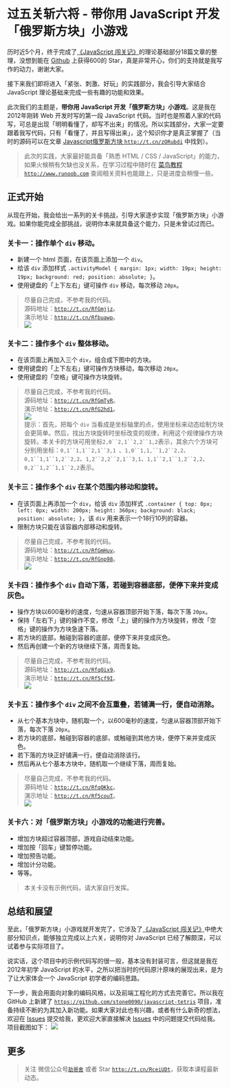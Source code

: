 # 过五关斩六将 - 带你用 JavaScript 开发「俄罗斯方块」小游戏

历时近5个月，终于完成了[《JavaScript 闯关记》](https://github.com/stone0090/javascript-lessons)的理论基础部分18篇文章的整理，没想到能在 [Github](https://github.com) 上获得600的 Star，真是非常开心，你们的支持就是我写作的动力，谢谢大家。

接下来我们即将进入「紧张、刺激、好玩」的实践部分，我会引导大家结合 JavaScript 理论基础来完成一些有趣的功能和效果。

此次我们的主题是，**带你用 JavaScript 开发「俄罗斯方块」小游戏**。这是我在2012年刚转 Web 开发时写的第一段 JavaScript 代码。当时也是照着人家的代码写，可总是出现「明明看懂了，却写不出来」的情况。所以实践部分，大家一定要跟着我写代码，只有「看懂了，并且写得出来」，这个知识你才是真正掌握了（当时的源码可以在文章 [Javascript俄罗斯方块 `http://t.cn/zORubdi`](http://blog.csdn.net/shi0090/article/details/7390105) 中找到）。


> 此次的实践，大家最好能具备「熟悉 HTML / CSS / JavaScript」的能力，如果火候稍有欠缺也没关系，在学习过程中随时在 [菜鸟教程`http://www.runoob.com`](http://www.runoob.com/) 查阅相关资料也能跟上，只是进度会稍慢一些。

## 正式开始

从现在开始，我会给出一系列的关卡挑战，引导大家逐步实现「俄罗斯方块」小游戏。如果你能完成全部挑战，说明你本来就具备这个能力，只是未曾试过而已。

### 关卡一：操作单个 `div` 移动。

- 新建一个 html 页面，在该页面上添加一个 `div`。
- 给该 `div` 添加样式 `.activityModel { margin: 1px; width: 19px; height: 19px; background: red; position: absolute; }`。
- 使用键盘的「上下左右」键可操作 `div` 移动，每次移动 `20px`。

> 尽量自己完成，不参考我的代码。  
> 源码地址：[`http://t.cn/RfGmjjz`](https://github.com/stone0090/javascript-lessons/blob/master/3.1-Tetris/js-tetris-001.html)。  
> 演示地址：[`http://t.cn/Rfbuawp`](http://sandbox.runjs.cn/show/bfc1xql3)。  
> ![](http://qiniu.shijiajie.com/blog/javascript-lesson/3.1/js-tetris-001.gif)  

### 关卡二：操作多个 `div` 整体移动。

- 在该页面上再加入三个 `div`，组合成下图中的方块。
- 使用键盘的「上下左右」键可操作方块移动，每次移动 `20px`。
- 使用键盘的「空格」键可操作方块旋转。

> 尽量自己完成，不参考我的代码。  
> 源码地址：[`http://t.cn/RfGmTyR`](https://github.com/stone0090/javascript-lessons/blob/master/3.1-Tetris/js-tetris-002.html)。  
> 演示地址：[`http://t.cn/RfG2hd1`](http://sandbox.runjs.cn/show/htxm5rno)。  
> ![](http://qiniu.shijiajie.com/blog/javascript-lesson/3.1/js-tetris-002.gif)  
> 提示：首先，把每个 `div` 当看成是坐标轴里的点，使用坐标来动态绘制方块会更简单。然后，找出方块旋转时坐标改变的规律，利用这个规律操作方块旋转。本关卡的方块可用坐标`2,0``2,1``2,2``1,2`表示，其余六个方块可分别用坐标：`0,1``1,1``2,1``3,1 `、`1,0``1,1,``1,2``2,2`、`0,1``1,1``1,2``2,2`、`1,2``2,2``2,1``3,1`、`1,1``2,1``1,2``2,2`、`0,2``1,2``1,1``2,2`表示。  

### 关卡三：操作多个 `div` 在某个范围内移动和旋转。

- 在该页面上再添加一个 `div`，给该 `div` 添加样式 `.container { top: 0px; left: 0px; width: 200px; height: 360px; background: black; position: absolute; }`，该 `div` 用来表示一个18行10列的容器。
- 限制方块只能在该容器内部移动和旋转。

> 尽量自己完成，不参考我的代码。  
> 源码地址：[`http://t.cn/RfGmHuv`](https://github.com/stone0090/javascript-lessons/blob/master/3.1-Tetris/js-tetris-003.html)。  
> 演示地址：[`http://t.cn/RfGnp98`](http://sandbox.runjs.cn/show/qgg31pmy)。  
> ![](http://qiniu.shijiajie.com/blog/javascript-lesson/3.1/js-tetris-003.gif)  

### 关卡四：操作多个 `div` 自动下落，若碰到容器底部，便停下来并变成灰色。

- 操作方块以600毫秒的速度，匀速从容器顶部开始下落，每次下落 `20px`。
- 保持「左右下」键的操作不变，修改「上」键的操作为方块旋转，修改「空格」键的操作为方块急速下落。
- 若方块的底部，触碰到容器的底部，便停下来并变成灰色。
- 然后再创建一个新的方块继续下落，周而复始。

> 尽量自己完成，不参考我的代码。  
> 源码地址：[`http://t.cn/RfqOix9`](https://github.com/stone0090/javascript-lessons/blob/master/3.1-Tetris/js-tetris-004.html)。  
> 演示地址：[`http://t.cn/Rf5cf9I`](http://sandbox.runjs.cn/show/duw0x6t2)。  
> ![](http://qiniu.shijiajie.com/blog/javascript-lesson/3.1/js-tetris-004.gif)  

### 关卡五：操作多个 `div` 之间不会互重叠，若铺满一行，便自动消除。

- 从七个基本方块中，随机取一个，以600毫秒的速度，匀速从容器顶部开始下落，每次下落 `20px`。
- 若方块的底部，触碰到容器的底部，或触碰到其他方块，便停下来并变成灰色。
- 若下落的方块正好铺满一行，便自动消除该行。
- 然后再从七个基本方块中，随机取一个继续下落，周而复始。

> 尽量自己完成，不参考我的代码。  
> 源码地址：[`http://t.cn/RfqOKkc`](https://github.com/stone0090/javascript-lessons/blob/master/3.1-Tetris/js-tetris-005.html)。  
> 演示地址：[`http://t.cn/Rf5couT`](http://sandbox.runjs.cn/show/jebpssof)。  
> ![](http://qiniu.shijiajie.com/blog/javascript-lesson/3.1/js-tetris-005.gif)  

### 关卡六：对「俄罗斯方块」小游戏的功能进行完善。

- 增加方块超过容器顶部，游戏自动结束功能。
- 增加按「回车」键暂停功能。
- 增加预告功能。
- 增加计分功能。
- 等等。

> 本关卡没有示例代码，请大家自行发挥。

## 总结和展望

至此，「俄罗斯方块」小游戏就开发完了，它涉及了[《JavaScript 闯关记》](https://github.com/stone0090/javascript-lessons)中绝大部分知识点，能够独立完成以上六关，说明你对 JavaScript 已经了解颇深，可以试着参与实际项目了。

说实话，这个项目中的示例代码写的很一般，基本没有封装可言，但这就是我在2012年初学 JavaScript 的水平，之所以把当时的代码原汁原味的展现出来，是为了让大家体会一个 JavaScript 初学者的编码思路。

下一步，我会用面向对象的编码风格，以及前端工程化的方式去完善它。所以我在 GitHub 上新建了 [`https://github.com/stone0090/javascript-tetris`](https://github.com/stone0090/javascript-tetris) 项目，准备持续不断的为其加入新功能。如果大家对此也有兴趣，或者有什么新奇的想法，欢迎在 [Issues](https://github.com/stone0090/javascript-tetris/issues) 提交给我，更欢迎大家直接解决 [Issues](https://github.com/stone0090/javascript-tetris/issues) 中的问题提交代码给我。项目截图如下：
 ![](http://qiniu.shijiajie.com/blog/javascript-lesson/3.1/js-tetris-007.jpg)

## 更多

> 关注 微信公众号[`劼哥舍`](http://qiniu.shijiajie.com/weixin/qrcode_for_gh_48ef95800cf5_258.jpg) 或者 Star [`http://t.cn/RceiUDt`](https://github.com/stone0090/javascript-lessons)，获取本课程最新动态。
